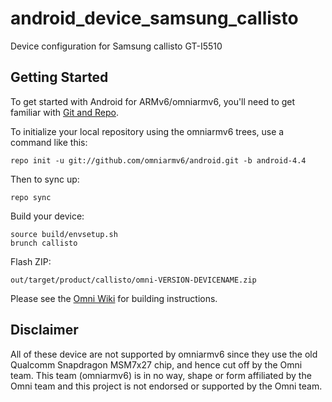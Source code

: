 android_device_samsung_callisto
==========================

Device configuration for Samsung callisto GT-I5510

Getting Started
---------------

To get started with Android for ARMv6/omniarmv6, you'll need to get
familiar with [Git and Repo](http://source.android.com/download/using-repo).

To initialize your local repository using the omniarmv6 trees, use a command like this:

    repo init -u git://github.com/omniarmv6/android.git -b android-4.4

Then to sync up:

    repo sync

Build your device:

    source build/envsetup.sh
    brunch callisto

Flash ZIP:

    out/target/product/callisto/omni-VERSION-DEVICENAME.zip


Please see the [Omni Wiki](http://docs.omnirom.org/Main_Page) for building instructions.

Disclaimer
--------

All of these device are not supported by omniarmv6 since they use the old Qualcomm
Snapdragon MSM7x27 chip, and hence cut off by the Omni team. This team (omniarmv6)
is in no way, shape or form affiliated by the Omni team and this project is not
endorsed or supported by the Omni team.

